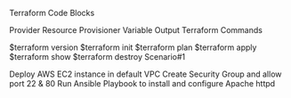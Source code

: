 Terraform Code Blocks

Provider
Resource
Provisioner
Variable
Output
Terraform Commands

$terraform version
$terraform init
$terraform plan
$terraform apply
$terraform show
$terraform destroy
Scenario#1

Deploy AWS EC2 instance in default VPC
Create Security Group and allow port 22 & 80
Run Ansible Playbook to install and configure Apache httpd
